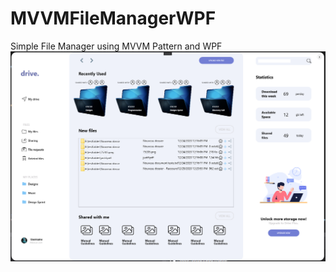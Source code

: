 # MVVMFileManagerWPF
Simple File Manager using MVVM Pattern and WPF
<br/>
<img align="center" alt="MainWindow" src="mainwindow.png" />
